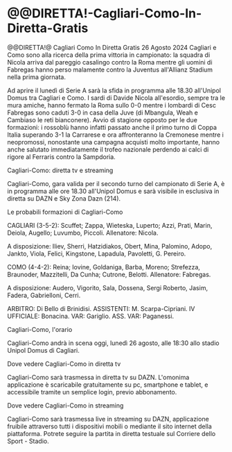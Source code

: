 # @@DIRETTA!-Cagliari-Como-In-Diretta-Gratis
@@DIRETTA!@ Cagliari Como In Diretta Gratis 26 Agosto 2024
Cagliari e Como sono alla ricerca della prima vittoria in campionato: la squadra di Nicola arriva dal pareggio casalingo contro la Roma mentre gli uomini di Fabregas hanno perso malamente contro la Juventus all'Allianz Stadium nella prima giornata.


Ad aprire il lunedì di Serie A sarà la sfida in programma alle 18.30 all'Unipol Domus tra Cagliari e Como. I sardi di Davide Nicola all'esordio, sempre tra le mura amiche, hanno fermato la Roma sullo 0-0 mentre i lombardi di Cesc Fabregas sono caduti 3-0 in casa della Juve (di Mbangula, Weah e Cambiaso le reti bianconere). Avvio di stagione opposto per le due formazioni: i rossoblù hanno infatti passato anche il primo turno di Coppa Italia superando 3-1 la Carrarese e ora affronteranno la Cremonese mentre i neopromossi, nonostante una campagna acquisti molto importante, hanno anche salutato immediatamente il trofeo nazionale perdendo ai calci di rigore al Ferraris contro la Sampdoria. 


Cagliari-Como: diretta tv e streaming

Cagliari-Como, gara valida per il secondo turno del campionato di Serie A, è in programma alle ore 18.30 all'Unipol Domus e sarà visibile in esclusiva in diretta su DAZN e Sky Zona Dazn (214).


Le probabili formazioni di Cagliari-Como

CAGLIARI (3-5-2): Scuffet; Zappa, Wieteska, Luperto; Azzi, Prati, Marin, Deiola, Augello; Luvumbo, Piccoli. Allenatore: Nicola.


A disposizione: Iliev, Sherri, Hatzidiakos, Obert, Mina, Palomino, Adopo, Jankto, Viola, Felici, Kingstone, Lapadula, Pavoletti, G. Pereiro. 


COMO (4-4-2): Reina; Iovine, Goldaniga, Barba, Moreno; Strefezza, Braunoder, Mazzitelli, Da Cunha; Cutrone, Belotti. Allenatore: Fabregas. 


A disposizione: Audero, Vigorito, Sala, Dossena, Sergi Roberto, Jasim, Fadera, Gabrielloni, Cerri. 


ARBITRO: Di Bello di Brinidisi. ASSISTENTI: M. Scarpa-Cipriani. IV UFFICIALE: Bonacina. VAR: Gariglio. ASS. VAR: Paganessi.


Cagliari-Como, l'orario

Cagliari-Como andrà in scena oggi, lunedì 26 agosto, alle 18:30 allo stadio Unipol Domus di Cagliari.


Dove vedere Cagliari-Como in diretta tv

Cagliari-Como sarà trasmessa in diretta tv su DAZN. L'omonima applicazione è scaricabile gratuitamente su pc, smartphone e tablet, e accessibile tramite un semplice login, previo abbonamento.


Dove vedere Cagliari-Como in streaming

Cagliari-Como sarà trasmessa live in streaming su DAZN, applicazione fruibile attraverso tutti i dispositivi mobili o mediante il sito internet della piattaforma. Potrete seguire la partita in diretta testuale sul Corriere dello Sport - Stadio.
